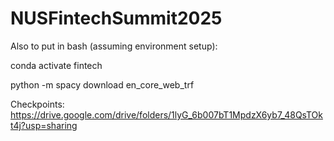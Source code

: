# NUSFintechSummit2025
Also to put in bash (assuming environment setup):

conda activate fintech

python -m spacy download en_core_web_trf

Checkpoints:
https://drive.google.com/drive/folders/1lyG_6b007bT1MpdzX6yb7_48QsTOkt4j?usp=sharing
